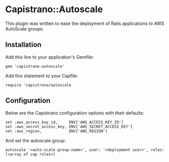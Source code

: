 # Capistrano::Autoscale

This plugin was written to ease the deployment of Rails applications to AWS AutoScale groups.


## Installation

Add this line to your application's Gemfile:

```gem 'capistrano-autoscale'```

Add this statement to your Capfile:

```require 'capistrano/autoscale```

## Configuration

Below are the Capistrano configuration options with their defaults:

```
set :aws_access_key_id,     ENV['AWS_ACCESS_KEY_ID']
set :aws_secret_access_key, ENV['AWS_SECRET_ACCESS_KEY']
set :aws_region,            ENV['AWS_REGION']
```

And set the autoscale group:

```
autoscale '<auto-scale-group-name>', user: '<deployment user>', roles: [<array of cap roles>]
```